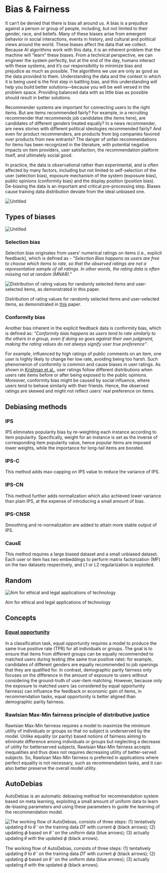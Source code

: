 # Bias & Fairness

It can’t be denied that there is bias all around us. A bias is a prejudice against a person or group of people, including, but not limited to their gender, race, and beliefs. Many of these biases arise from emergent behavior in social interactions, events in history, and cultural and political views around the world. These biases affect the data that we collect. Because AI algorithms work with this data, it is an inherent problem that the machine will “learn” these biases. From a technical perspective, we can engineer the system perfectly, but at the end of the day, humans interact with these systems, and it’s our responsibility to minimize bias and prejudice as much as possible. The algorithms we use are only as good as the data provided to them. Understanding the data and the context in which it is being used is the first step in battling bias, and this understanding will help you build better solutions—because you will be well versed in the problem space. Providing balanced data with as little bias as possible should result in better solutions.

Recommender systems are important for connecting users to the right items. But are items recommended fairly? For example, in a recruiting recommender that recommends job candidates (the items here), are candidates of different genders treated equally? In a news recommender, are news stories with different political ideologies recommended fairly? And even for product recommenders, are products from big companies favored over products from new entrants? The danger of unfair recommendations for items has been recognized in the literature, with potential negative impacts on item providers, user satisfaction, the recommendation platform itself, and ultimately social good.

In practice, the data is observational rather than experimental, and is often affected by many factors, including but not limited to self-selection of the user (selection bias), exposure mechanism of the system (exposure bias), public opinions (conformity bias) and the display position (position bias). De-biasing the data is an important and critical pre-processing step. Biases cause training data distribution deviate from the ideal unbiased one.

![Untitled](Bias%20&%20Fairness%20a5af4f04cd944772b8b92f126c50ff4f/Untitled.png)

## Types of biases

![Untitled](Bias%20&%20Fairness%20a5af4f04cd944772b8b92f126c50ff4f/Untitled%201.png)

### Selection bias

Selection bias originates from users’ numerical ratings on items (i.e., explicit feedback), which is defined as - *"Selection Bias happens as users are free to choose which items to rate, so that the observed ratings are not a representative sample of all ratings. In other words, the rating data is often missing not at random (MNAR)."*

![Distribution of rating values for randomly selected items and user-selected items, as demonstrated in [this](https://www.notion.so/04c70cf18dbe401980fe9b00bb1a2077) paper.](Bias%20&%20Fairness%20a5af4f04cd944772b8b92f126c50ff4f/Untitled%202.png)

Distribution of rating values for randomly selected items and user-selected items, as demonstrated in [this](https://www.notion.so/04c70cf18dbe401980fe9b00bb1a2077) paper.

### Conformity bias

Another bias inherent in the explicit feedback data is conformity bias, which is defined as: *"Conformity bias happens as users tend to rate similarly to the others in a group, even if doing so goes against their own judgment, making the rating values do not always signify user true preference"*.

For example, influenced by high ratings of public comments on an item, one user is highly likely to change her low rate, avoiding being too harsh. Such phenomenon of conformity is common and cause biases in user ratings. As shown in [Krishnan et al.](https://www.notion.so/A-methodology-for-learning-analyzing-and-mitigating-social-influence-bias-in-recommender-systems-e304120c16f1415583e396f786cac335), user ratings follow different distributions when users rate items before or after being exposed to the public opinions. Moreover, conformity bias might be caused by social influence, where users tend to behave similarly with their friends. Hence, the observed ratings are skewed and might not reflect users’ real preference on items.

## Debiasing methods

### IPS

IPS eliminates popularity bias by re-weighting each instance according to item popularity. Specifically, weight for an instance is set as the inverse of corresponding item popularity value, hence popular items are imposed lower weights, while the importance for long-tail items are boosted.

### IPS-C

This method adds max-capping on IPS value to reduce the variance of IPS.

### IPS-CN

This method further adds normalization which also achieved lower variance than plain IPS, at the expense of introducing a small amount of bias.

### IPS-CNSR

Smoothing and re-normalization are added to attain more stable output of IPS.

### CausE

This method requires a large biased dataset and a small unbiased dataset. Each user or item has two embeddings to perform matrix factorization (MF) on the two datasets respectively, and L1 or L2 regularization is exploited.

## Random

![Aim for ethical and legal applications of technology](Bias%20&%20Fairness%20a5af4f04cd944772b8b92f126c50ff4f/Untitled%203.png)

Aim for ethical and legal applications of technology

## Concepts

### [Equal opportunity](https://arxiv.org/abs/1610.02413)

In a classification task, equal opportunity requires a model to produce the same true positive rate (TPR) for all individuals or groups. The goal is to ensure that items from different groups can be equally recommended to matched users during testing (the same true positive rate): for example, candidates of different genders are equally recommended to job openings that they are qualified for. In contrast, demographic parity fairness only focuses on the difference in the amount of exposure to users without considering the ground-truth of user-item matching. However, because only the exposure to matched users (as considered by equal opportunity fairness) can influence the feedback or economic gain of items, in recommendation tasks, equal opportunity is better aligned than demographic parity fairness.

### Rawlsian Max-Min fairness principle of distributive justice

Rawlsian Max-Min fairness requires a model to maximize the minimum utility of individuals or groups so that no subject is underserved by the model. Unlike equality (or parity) based notions of fairness aiming to eliminate difference among individuals or groups but neglecting a decrease of utility for betterserved subjects, Rawlsian Max-Min fairness accepts inequalities and thus does not requires decreasing utility of better-served subjects. So, Rawlsian Max-Min fairness is preferred in applications where perfect equality is not necessary, such as recommendation tasks, and it can also better preserve the overall model utility.

## AutoDebias

AutoDebias is an automatic debiasing method for recommendation system based on meta learning, exploiting a small amount of uniform data to learn de-biasing parameters and using these parameters to guide the learning of the recommendation model.

![The working flow of AutoDebias, consists of three steps: (1) tentatively updating 𝜃 to 𝜃 ′ on the training data 𝐷𝑇 with current 𝜙 (black arrows); (2) updating 𝜙 based on 𝜃 ′ on the uniform data (blue arrows); (3) actually updating 𝜃 with the updated 𝜙 (black arrows).](Bias%20&%20Fairness%20a5af4f04cd944772b8b92f126c50ff4f/Untitled%204.png)

The working flow of AutoDebias, consists of three steps: (1) tentatively updating 𝜃 to 𝜃 ′ on the training data 𝐷𝑇 with current 𝜙 (black arrows); (2) updating 𝜙 based on 𝜃 ′ on the uniform data (blue arrows); (3) actually updating 𝜃 with the updated 𝜙 (black arrows).